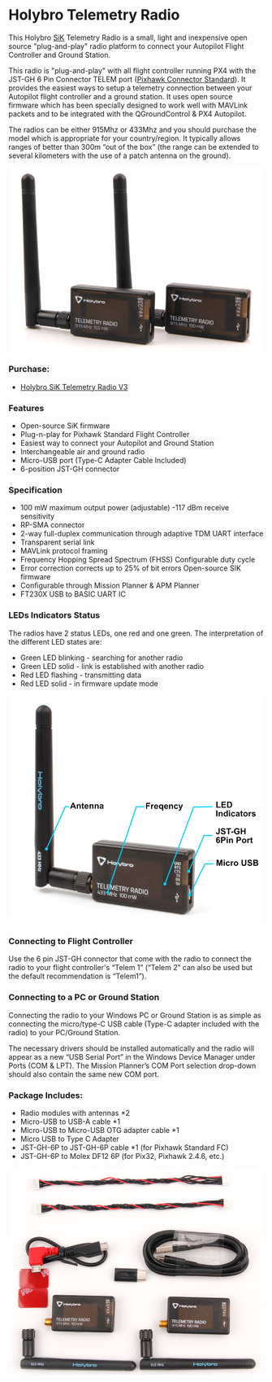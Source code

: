 # Holybro Telemetry Radio

This Holybro [SiK](../telemetry/sik_radio.md) Telemetry Radio is a small, light and inexpensive open source "plug-and-play" radio platform to connect your Autopilot Flight Controller and Ground Station.

This radio is "plug-and-play" with all flight controller running PX4 with the JST-GH 6 Pin Connector TELEM port ([Pixhawk Connector Standard](https://github.com/pixhawk/Pixhawk-Standards)). It provides the easiest ways to setup a telemetry connection between your Autopilot flight controller and a ground station. It uses open source firmware which has been specially designed to work well with MAVLink packets and to be integrated with the QGroundControl & PX4 Autopilot.

The radios can be either 915Mhz or 433Mhz and you should purchase the model which is appropriate for your country/region. It typically allows ranges of better than 300m “out of the box” (the range can be extended to several kilometers with the use of a patch antenna on the ground).

<img src="../../assets/hardware/telemetry/holybro_sik_radio_v3.png" width="600px" title="Sik Telemetry Radio" />

### Purchase:

* [Holybro SiK Telemetry Radio V3](https://shop.holybro.com/transceiver-telemetry-radio-set-v3_p1103.html?)

### Features

* Open-source SiK firmware
* Plug-n-play for Pixhawk Standard Flight Controller
* Easiest way to connect your Autopilot and Ground Station
* Interchangeable air and ground radio
* Micro-USB port (Type-C Adapter Cable Included)
* 6-position JST-GH connector

### Specification

* 100 mW maximum output power (adjustable) -117 dBm receive sensitivity
* RP-SMA connector
* 2-way full-duplex communication through adaptive TDM UART interface
* Transparent serial link
* MAVLink protocol framing
* Frequency Hopping Spread Spectrum (FHSS) Configurable duty cycle
* Error correction corrects up to 25% of bit errors Open-source SIK firmware
* Configurable through Mission Planner & APM Planner
* FT230X USB to BASIC UART IC

### LEDs Indicators Status
The radios have 2 status LEDs, one red and one green.
The interpretation of the different LED states are:

* Green LED blinking - searching for another radio
* Green LED solid - link is established with another radio
* Red LED flashing - transmitting data
* Red LED solid - in firmware update mode

<img src="../../assets/hardware/telemetry/holybro_sik_telemetry_label.jpg" width="500px" title="Pixhawk5x Upright Image" />

### Connecting to Flight Controller
Use the 6 pin JST-GH connector that come with the radio to connect the radio to your flight controller's  “Telem 1” (“Telem 2” can also be used but the default recommendation is “Telem1”).

### Connecting to a PC or Ground Station
Connecting the radio to your Windows PC or Ground Station is as simple as connecting the micro/type-C USB cable  (Type-C adapter included with the radio) to your PC/Ground Station.

The necessary drivers should be installed automatically and the radio will appear as a new “USB Serial Port” in the Windows Device Manager under Ports (COM & LPT). The Mission Planner’s COM Port selection drop-down should also contain the same new COM port.

### Package Includes:

* Radio modules with antennas *2
* Micro-USB to USB-A cable *1
* Micro-USB to Micro-USB OTG adapter cable *1
* Micro USB to Type C Adapter
* JST-GH-6P to JST-GH-6P cable *1 (for Pixhawk Standard FC)
* JST-GH-6P to Molex DF12 6P (for Pix32, Pixhawk 2.4.6, etc.)

<img src="../../assets/hardware/telemetry/holybro_sik_radio_v3_include.png" width="600px" title="Sik Telemetry Radio" />
